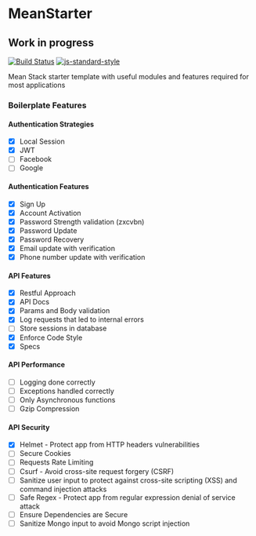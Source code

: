 # MeanStarter

## Work in progress

[![Build Status](https://travis-ci.org/Nucleus-Inc/MeanStarter.svg?branch=master)](https://travis-ci.org/Nucleus-Inc/MeanStarter)
[![js-standard-style](https://img.shields.io/badge/code%20style-standard-brightgreen.svg)](http://standardjs.com)

Mean Stack starter template with useful modules and features required for most applications

### Boilerplate Features

#### Authentication Strategies
- [x] Local Session
- [x] JWT
- [ ] Facebook
- [ ] Google

#### Authentication Features
- [x] Sign Up
- [x] Account Activation
- [x] Password Strength validation (zxcvbn)
- [x] Password Update
- [x] Password Recovery
- [x] Email update with verification
- [x] Phone number update with verification

#### API Features
- [x] Restful Approach
- [x] API Docs
- [x] Params and Body validation
- [x] Log requests that led to internal errors
- [ ] Store sessions in database
- [x] Enforce Code Style
- [x] Specs

#### API Performance
- [ ] Logging done correctly
- [ ] Exceptions handled correctly
- [ ] Only Asynchronous functions
- [ ] Gzip Compression

#### API Security
- [x] Helmet - Protect app from HTTP headers vulnerabilities
- [ ] Secure Cookies
- [ ] Requests Rate Limiting
- [ ] Csurf - Avoid cross-site request forgery (CSRF)
- [ ] Sanitize user input to protect against cross-site scripting (XSS) and command injection attacks
- [ ] Safe Regex - Protect app from regular expression denial of service attack
- [ ] Ensure Dependencies are Secure
- [ ] Sanitize Mongo input to avoid Mongo script injection
